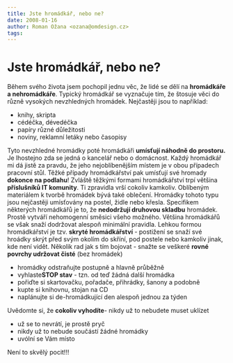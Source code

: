 ```yaml
---
title: Jste hromádkář, nebo ne?
date: 2008-01-16
author: Roman Ožana <ozana@omdesign.cz>
tags: 
---
```



# Jste hromádkář, nebo ne?

Během svého života jsem pochopil jednu věc, že lidé se dělí na **hromádkáře a nehromádkáře**. Typický hromádkář se vyznačuje tím, že štosuje věci do různě vysokých nevzhledných hromádek. Nejčastěji jsou to například:

- knihy, skripta
- cédéčka, dévedéčka
- papíry různé důležitosti
- noviny, reklamní letáky nebo časopisy

 Tyto nevzhledné hromádky poté hromádkáři **umísťují náhodně do prostoru.** Je lhostejno zda se jedná o kancelář nebo o domácnost. Každý hromádkář mi dá jistě za pravdu, že jeho nejoblíbenějším místem je v obou případech pracovní stůl. Těžké případy hromádkářství pak umísťují své hromady **dokonce na podlahu**! Zvláště těžkými formami hromádkářství trpí většina **příslušníků IT komunity**. Ti zpravidla vrší cokoliv kamkoliv.  Oblíbeným materiálem k tvorbě hromádek bývá také oblečení. Hromádky tohoto typu jsou nejčastěji umísťovány na postel, židle nebo křesla. Specifikem některých hromádkářů je to, že **nedodržují druhovou skladbu** hromádek. Prostě vytváří nehomogenní směsici všeho možného. Většina hromádkářů se však snaží dodržovat alespoň minimální pravidla. Lehkou formou hromádkářství je tzv. **skryté hromádkářství** - postižení se snaží své hroádky skrýt před svým okolím do skříní, pod postele nebo kamkoliv jinak, kde není vidět. Několik rad jak s tím bojovat - snažte se veškeré **rovné povrchy udržovat čisté** (bez hromádek)
- hromádky odstraňujte postupně a hlavně průběžně
- vyhlaste**STOP stav** - tzn. od teď žádná další hromádka
- pořiďte si skartovačku, pořadače, přihrádky, šanony a podobně
- kupte si knihovnu, stojan na CD
- naplánujte si de-hromádkující den alespoň jednou za týden

 Uvědomte si, že **cokoliv vyhodíte**- nikdy už to nebudete muset uklízet
- už se to nevrátí, je prostě pryč
- nikdy už to nebude součástí žádné hromádky
- uvólní se Vám místo

 Není to skvělý pocit!!!